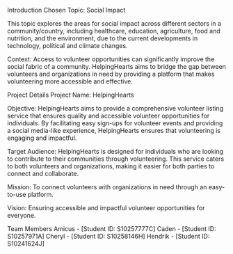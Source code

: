 Introduction
Chosen Topic: Social Impact

This topic explores the areas for social impact across different sectors in a community/country, including healthcare, education, agriculture, food and nutrition, and the environment, due to the current developments in technology, political and climate changes.

Context:
Access to volunteer opportunities can significantly improve the social fabric of a community. HelpingHearts aims to bridge the gap between volunteers and organizations in need by providing a platform that makes volunteering more accessible and effective.

Project Details
Project Name: HelpingHearts

Objective:
HelpingHearts aims to provide a comprehensive volunteer listing service that ensures quality and accessible volunteer opportunities for individuals. By facilitating easy sign-ups for volunteer events and providing a social media-like experience, HelpingHearts ensures that volunteering is engaging and impactful.

Target Audience:
HelpingHearts is designed for individuals who are looking to contribute to their communities through volunteering. This service caters to both volunteers and organizations, making it easier for both parties to connect and collaborate.

Mission:
To connect volunteers with organizations in need through an easy-to-use platform.

Vision:
Ensuring accessible and impactful volunteer opportunities for everyone.

Team Members
Amicus - [Student ID: S10257777C]
Caden - [Student ID: S10257971A]
Cheryl - [Student ID: S10258146H]
Hendrik - [Student ID: S10241624J]
